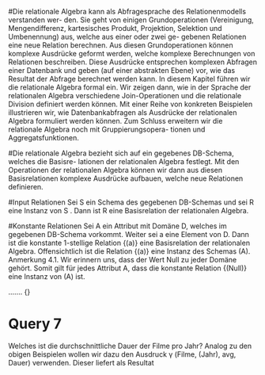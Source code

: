 #Die relationale Algebra kann als Abfragesprache des Relationenmodells verstanden wer-
den. Sie geht von einigen Grundoperationen (Vereinigung, Mengendifferenz, kartesisches
Produkt, Projektion, Selektion und Umbenennung) aus, welche aus einer oder zwei ge-
gebenen Relationen eine neue Relation berechnen. Aus diesen Grundoperationen können
komplexe Ausdrücke geformt werden, welche komplexe Berechnungen von Relationen
beschreiben. Diese Ausdrücke entsprechen komplexen Abfragen einer Datenbank und
geben (auf einer abstrakten Ebene) vor, wie das Resultat der Abfrage berechnet werden
kann.
In diesem Kapitel führen wir die relationale Algebra formal ein. Wir zeigen dann, wie
in der Sprache der relationalen Algebra verschiedene Join-Operationen und die relationale
Division definiert werden können. Mit einer Reihe von konkreten Beispielen illustrieren
wir, wie Datenbankabfragen als Ausdrücke der relationalen Algebra formuliert werden
können. Zum Schluss erweitern wir die relationale Algebra noch mit Gruppierungsopera-
tionen und Aggregatsfunktionen.

#Die relationale Algebra bezieht sich auf ein gegebenes DB-Schema, welches die Basisre-
lationen der relationalen Algebra festlegt. Mit den Operationen der relationalen Algebra
können wir dann aus diesen Basisrelationen komplexe Ausdrücke aufbauen, welche neue
Relationen definieren. 

#Input Relationen
Sei S ein Schema des gegebenen DB-Schemas und sei R eine Instanz von S . Dann ist R
eine Basisrelation der relationalen Algebra.

#Konstante Relationen
Sei A ein Attribut mit Domäne D, welches im gegebenen DB-Schema vorkommt.
Weiter sei a eine Element von D. Dann ist die konstante 1-stellige Relation {(a)} eine
Basisrelation der relationalen Algebra. Offensichtlich ist die Relation {(a)} eine Instanz
des Schemas (A).
Anmerkung 4.1. Wir erinnern uns, dass der Wert Null zu jeder Domäne gehört. Somit
gilt für jedes Attribut A, dass die konstante Relation {(Null)} eine Instanz von (A) ist.


.......
{}

# Query 7
Welches ist die durchschnittliche Dauer der Filme pro Jahr?
Analog zu den obigen Beispielen wollen wir dazu den Ausdruck
γ (Filme, (Jahr), avg, Dauer)
verwenden. Dieser liefert als Resultat
